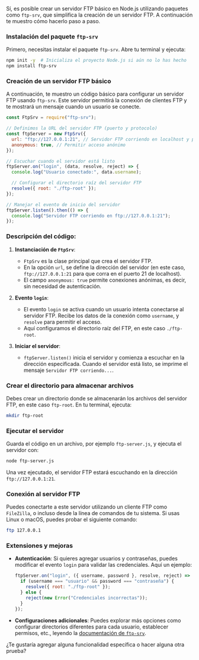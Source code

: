 Sí, es posible crear un servidor FTP básico en Node.js utilizando paquetes como `ftp-srv`, que simplifica la creación de un servidor FTP. A continuación te muestro cómo hacerlo paso a paso.

### Instalación del paquete `ftp-srv`

Primero, necesitas instalar el paquete `ftp-srv`. Abre tu terminal y ejecuta:

```bash
npm init -y  # Inicializa el proyecto Node.js si aún no lo has hecho
npm install ftp-srv
```

### Creación de un servidor FTP básico

A continuación, te muestro un código básico para configurar un servidor FTP usando `ftp-srv`. Este servidor permitirá la conexión de clientes FTP y te mostrará un mensaje cuando un usuario se conecte.

```javascript
const FtpSrv = require("ftp-srv");

// Definimos la URL del servidor FTP (puerto y protocolo)
const ftpServer = new FtpSrv({
  url: "ftp://127.0.0.1:21", // Servidor FTP corriendo en localhost y puerto 21
  anonymous: true, // Permitir acceso anónimo
});

// Escuchar cuando el servidor está listo
ftpServer.on("login", (data, resolve, reject) => {
  console.log("Usuario conectado:", data.username);

  // Configurar el directorio raíz del servidor FTP
  resolve({ root: "./ftp-root" });
});

// Manejar el evento de inicio del servidor
ftpServer.listen().then(() => {
  console.log("Servidor FTP corriendo en ftp://127.0.0.1:21");
});
```

### Descripción del código:

1. **Instanciación de `FtpSrv`**:

   - `FtpSrv` es la clase principal que crea el servidor FTP.
   - En la opción `url`, se define la dirección del servidor (en este caso, `ftp://127.0.0.1:21` para que corra en el puerto 21 de localhost).
   - El campo `anonymous: true` permite conexiones anónimas, es decir, sin necesidad de autenticación.

2. **Evento `login`**:

   - El evento `login` se activa cuando un usuario intenta conectarse al servidor FTP. Recibe los datos de la conexión como `username`, y `resolve` para permitir el acceso.
   - Aquí configuramos el directorio raíz del FTP, en este caso `./ftp-root`.

3. **Iniciar el servidor**:
   - `ftpServer.listen()` inicia el servidor y comienza a escuchar en la dirección especificada. Cuando el servidor está listo, se imprime el mensaje `Servidor FTP corriendo...`.

### Crear el directorio para almacenar archivos

Debes crear un directorio donde se almacenarán los archivos del servidor FTP, en este caso `ftp-root`. En tu terminal, ejecuta:

```bash
mkdir ftp-root
```

### Ejecutar el servidor

Guarda el código en un archivo, por ejemplo `ftp-server.js`, y ejecuta el servidor con:

```bash
node ftp-server.js
```

Una vez ejecutado, el servidor FTP estará escuchando en la dirección `ftp://127.0.0.1:21`.

### Conexión al servidor FTP

Puedes conectarte a este servidor utilizando un cliente FTP como `FileZilla`, o incluso desde la línea de comandos de tu sistema. Si usas Linux o macOS, puedes probar el siguiente comando:

```bash
ftp 127.0.0.1
```

### Extensiones y mejoras

- **Autenticación**: Si quieres agregar usuarios y contraseñas, puedes modificar el evento `login` para validar las credenciales. Aquí un ejemplo:

  ```javascript
  ftpServer.on("login", ({ username, password }, resolve, reject) => {
    if (username === "usuario" && password === "contraseña") {
      resolve({ root: "./ftp-root" });
    } else {
      reject(new Error("Credenciales incorrectas"));
    }
  });
  ```

- **Configuraciones adicionales**: Puedes explorar más opciones como configurar directorios diferentes para cada usuario, establecer permisos, etc., leyendo la [documentación de `ftp-srv`](https://github.com/trs/ftp-srv).

¿Te gustaría agregar alguna funcionalidad específica o hacer alguna otra prueba?
